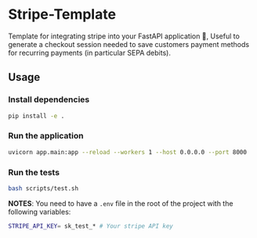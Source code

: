 # Stripe-Template

Template for integrating stripe into your FastAPI application 💸, Useful to generate a checkout session needed to save customers payment methods for recurring payments (in particular SEPA debits).

## Usage

### Install dependencies

```bash
pip install -e .
```

### Run the application

```bash
uvicorn app.main:app --reload --workers 1 --host 0.0.0.0 --port 8000
```

### Run the tests

```bash
bash scripts/test.sh
```

__NOTES__: You need to have a `.env` file in the root of the project with the following variables:

```bash
STRIPE_API_KEY= sk_test_* # Your stripe API key
```
